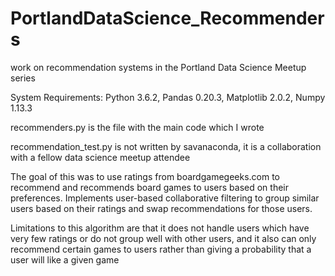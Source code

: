 # PortlandDataScience_Recommenders
work on recommendation systems in the Portland Data Science Meetup series

System Requirements: Python 3.6.2, Pandas 0.20.3, Matplotlib 2.0.2, Numpy 1.13.3

recommenders.py is the file with the main code which I wrote

recommendation_test.py is not written by savanaconda, it is a collaboration with a fellow data science meetup attendee


The goal of this was to use ratings from boardgamegeeks.com to recommend and recommends board games to
users based on their preferences. Implements user-based collaborative filtering to group similar users
based on their ratings and swap recommendations for those users.

Limitations to this algorithm are that it does not handle users which have very few ratings or do not group
well with other users, and it also can only recommend certain games to users rather than giving a probability that
a user will like a given game
